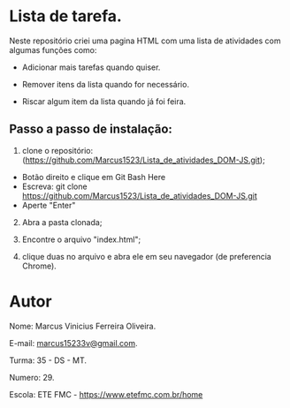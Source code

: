 # Lista de tarefa.
Neste repositório criei uma pagina HTML com uma lista de atividades com algumas funções como:
* Adicionar mais tarefas quando quiser.

* Remover itens da lista quando for necessário.

* Riscar algum item da lista quando já foi feira.


## Passo a passo de instalação:
1. clone o repositório: (https://github.com/Marcus1523/Lista_de_atividades_DOM-JS.git);
 * Botão direito e clique em Git Bash Here
 * Escreva: git clone https://github.com/Marcus1523/Lista_de_atividades_DOM-JS.git
 * Aperte "Enter"

2. Abra a pasta clonada;

3. Encontre o arquivo "index.html";

2. clique duas no arquivo e abra ele em seu navegador (de preferencia Chrome).

# Autor
Nome: Marcus Vinicius Ferreira Oliveira.

E-mail: marcus15233v@gmail.com.

Turma: 35 - DS - MT.

Numero: 29.

Escola: ETE FMC - https://www.etefmc.com.br/home
